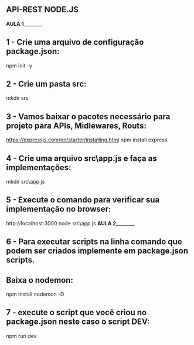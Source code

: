 ## API-REST NODE.JS
____________________________AULA 1____________________________________
## 1 - Crie uma arquivo de configuração package.json:
npm init -y

## 2 - Crie um pasta src:
mkdir src

## 3 - Vamos baixar o pacotes necessário para projeto para APIs, Midlewares, Routs:
https://expressjs.com/en/starter/installing.html
npm install express

## 4 - Crie uma arquivo src\app.js e faça as implementações:
mkdir src\app.js

## 5 - Execute  o comando para verificar sua implementação no browser:
http://localhost:3000
node src\app.js 
____________________________AULA 2____________________________________
## 6 - Para executar scripts na linha comando que podem ser criados implemente em package.json scripts.
## Baixa o nodemon:
npm install nodemon -D

## 7 -  execute o script que você criou no package.json neste caso o script DEV:
npm run dev


